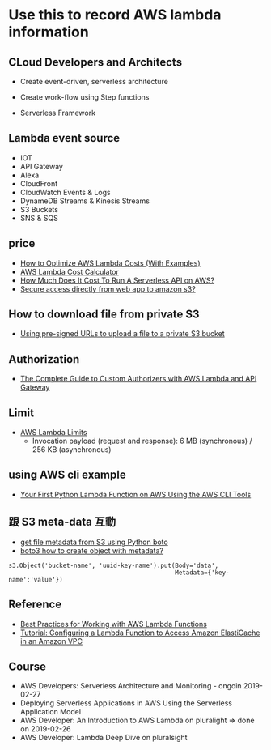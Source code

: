 # Use this to record AWS lambda information

## CLoud Developers and Architects
  - Create event-driven, serverless architecture
  - Create work-flow using Step functions

  - Serverless Framework

## Lambda event source
  - IOT
  - API Gateway
  - Alexa
  - CloudFront
  - CloudWatch Events & Logs
  - DynameDB Streams & Kinesis Streams
  - S3 Buckets
  - SNS & SQS

## price
  - [How to Optimize AWS Lambda Costs (With Examples)](https://dashbird.io/blog/how-to-optimize-aws-lambda-cost-with-examples/)
  - [AWS Lambda Cost Calculator](https://dashbird.io/lambda-cost-calculator/)
  - [How Much Does It Cost To Run A Serverless API on AWS?](https://alestic.com/2016/12/aws-invoice-example/)
  - [Secure access directly from web app to amazon s3?](https://stackoverflow.com/questions/49709849/secure-access-directly-from-web-app-to-amazon-s3)

## How to download file from private S3
  - [Using pre-signed URLs to upload a file to a private S3 bucket](https://sanderknape.com/2017/08/using-pre-signed-urls-upload-file-private-s3-bucket/)

## Authorization
  * [The Complete Guide to Custom Authorizers with AWS Lambda and API Gateway](https://www.alexdebrie.com/posts/lambda-custom-authorizers/)

## Limit
  - [AWS Lambda Limits](https://docs.aws.amazon.com/en_us/lambda/latest/dg/limits.html)
    - Invocation payload (request and response): 6 MB (synchronous) / 256 KB (asynchronous)

## using AWS cli example
  - [Your First Python Lambda Function on AWS Using the AWS CLI Tools](https://sysadmins.co.za/your-first-python-lambda-function-on-aws-using-the-aws-cli-tools/)

## 跟 S3 meta-data 互動
  * [get file metadata from S3 using Python boto](https://stackoverflow.com/questions/50271946/get-file-metadata-from-s3-using-python-boto)
  * [boto3 how to create object with metadata?](https://stackoverflow.com/questions/33771318/boto3-how-to-create-object-with-metadata)
```
s3.Object('bucket-name', 'uuid-key-name').put(Body='data',
                                              Metadata={'key-name':'value'})
```

## Reference
  * [Best Practices for Working with AWS Lambda Functions](https://docs.aws.amazon.com/en_us/lambda/latest/dg/best-practices.html)
  * [Tutorial: Configuring a Lambda Function to Access Amazon ElastiCache in an Amazon VPC](https://docs.aws.amazon.com/en_us/lambda/latest/dg/vpc-ec.html)

## Course
  - AWS Developers: Serverless Architecture and Monitoring - ongoin 2019-02-27
  - Deploying Serverless Applications in AWS Using the Serverless Application Model
  - AWS Developer: An Introduction to AWS Lambda on pluralight => done on 2019-02-26
  - AWS Developer: Lambda Deep Dive on pluralsight

